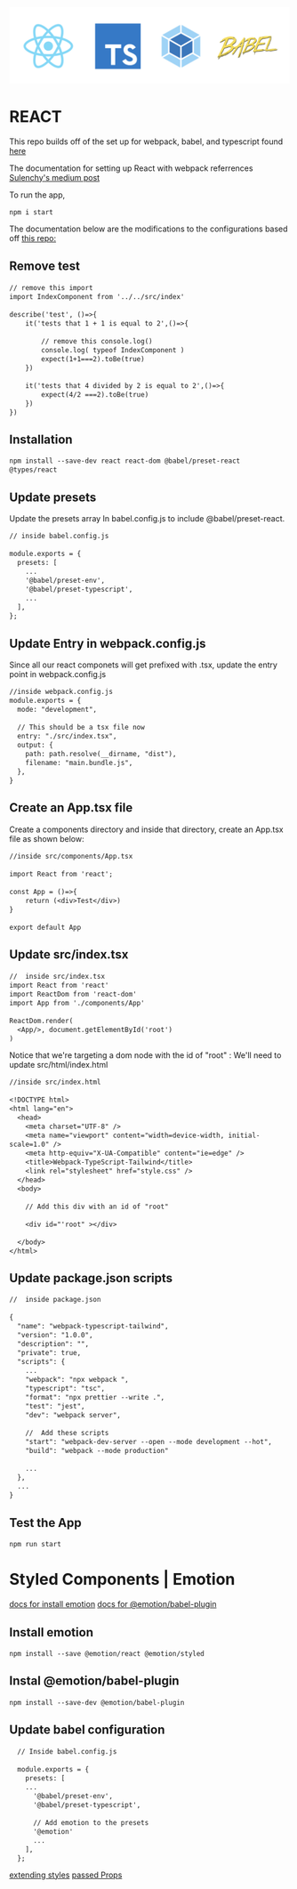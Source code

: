 ![set up](./src/images/webpack-babel-typescript-react.png?raw=true)

# REACT

This repo builds off of the set up for webpack, babel, and typescript found [here](https://github.com/wasabi805/webpack-babel-typescript)

The documentation for setting up React with webpack referrences [Sulenchy's medium post](https://medium.com/@abuduabiodunsulaiman/setup-react-app-with-webpack-ts-and-js-da80cf3b7278)

To run the app,

    npm i start

The documentation below are the modifications to the configurations based off [this repo:](https://github.com/wasabi805/webpack-babel-typescript)

## Remove test

    // remove this import
    import IndexComponent from '../../src/index'

    describe('test', ()=>{
        it('tests that 1 + 1 is equal to 2',()=>{

            // remove this console.log()
            console.log( typeof IndexComponent )
            expect(1+1===2).toBe(true)
        })

        it('tests that 4 divided by 2 is equal to 2',()=>{
            expect(4/2 ===2).toBe(true)
        })
    })

## Installation

    npm install --save-dev react react-dom @babel/preset-react @types/react

## Update presets

Update the presets array In babel.config.js to include @babel/preset-react.

    // inside babel.config.js

    module.exports = {
      presets: [
        ...
        '@babel/preset-env',
        '@babel/preset-typescript',
        ...
      ],
    };

## Update Entry in webpack.config.js

Since all our react componets will get prefixed with .tsx, update the entry point in webpack.config.js

    //inside webpack.config.js
    module.exports = {
      mode: "development",

      // This should be a tsx file now
      entry: "./src/index.tsx",
      output: {
        path: path.resolve(__dirname, "dist"),
        filename: "main.bundle.js",
      },
    }

## Create an App.tsx file

Create a components directory and inside that directory, create an App.tsx file as shown below:

    //inside src/components/App.tsx

    import React from 'react';

    const App = ()=>{
        return (<div>Test</div>)
    }

    export default App

## Update src/index.tsx

    //  inside src/index.tsx
    import React from 'react'
    import ReactDom from 'react-dom'
    import App from './components/App'

    ReactDom.render(
      <App/>, document.getElementById('root')
    )

Notice that we're targeting a dom node with the id of "root" : We'll need to update src/html/index.html

    //inside src/index.html

    <!DOCTYPE html>
    <html lang="en">
      <head>
        <meta charset="UTF-8" />
        <meta name="viewport" content="width=device-width, initial-scale=1.0" />
        <meta http-equiv="X-UA-Compatible" content="ie=edge" />
        <title>Webpack-TypeScript-Tailwind</title>
        <link rel="stylesheet" href="style.css" />
      </head>
      <body>

        // Add this div with an id of "root"

        <div id="'root" ></div>

      </body>
    </html>

## Update package.json scripts

    //  inside package.json

    {
      "name": "webpack-typescript-tailwind",
      "version": "1.0.0",
      "description": "",
      "private": true,
      "scripts": {
        ...
        "webpack": "npx webpack ",
        "typescript": "tsc",
        "format": "npx prettier --write .",
        "test": "jest",
        "dev": "webpack server",

        //  Add these scripts
        "start": "webpack-dev-server --open --mode development --hot",
        "build": "webpack --mode production"

        ...
      },
      ...
    }

## Test the App

    npm run start

# Styled Components | Emotion

[docs for install emotion](https://emotion.sh/docs/install)
[docs for @emotion/babel-plugin](https://github.com/emotion-js/emotion/tree/main/packages/babel-plugin)

## Install emotion

    npm install --save @emotion/react @emotion/styled

## Instal @emotion/babel-plugin

    npm install --save-dev @emotion/babel-plugin

## Update babel configuration

      // Inside babel.config.js

      module.exports = {
        presets: [
        ...
          '@babel/preset-env',
          '@babel/preset-typescript',

          // Add emotion to the presets
          '@emotion'
          ...
        ],
      };

[extending styles](https://styled-components.com/docs/basics#extending-styles)
[passed Props](https://styled-components.com/docs/basics#passed-props)
